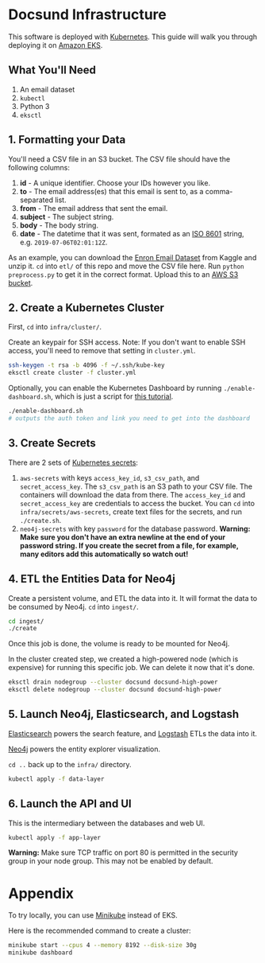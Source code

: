 # Docsund Infrastructure

This software is deployed with [Kubernetes](https://kubernetes.io/).
This guide will walk you through deploying it on [Amazon EKS](https://aws.amazon.com/eks/).

## What You'll Need

1. An email dataset
1. `kubectl`
1. Python 3
1. `eksctl`

## 1. Formatting your Data

You'll need a CSV file in an S3 bucket. The CSV file should have the following columns:

1. **id** - A unique identifier. Choose your IDs however you like.
1. **to** - The email address(es) that this email is sent to, as a comma-separated list.
1. **from** - The email address that sent the email.
1. **subject** - The subject string.
1. **body** - The body string.
1. **date** - The datetime that it was sent, formated as an [ISO 8601](https://www.google.com/search?q=iso+date+string&oq=iso+date+string&aqs=chrome..69i57j0l5.2758j1j4&sourceid=chrome&ie=UTF-8) string, e.g. `2019-07-06T02:01:12Z`.

As an example, you can download the [Enron Email Dataset](https://www.kaggle.com/wcukierski/enron-email-dataset/version/2) from Kaggle and unzip it.
`cd` into `etl/` of this repo and move the CSV file here.
Run `python preprocess.py` to get it in the correct format.
Upload this to an [AWS S3 bucket](https://aws.amazon.com/s3/).

## 2. Create a Kubernetes Cluster

First, `cd` into `infra/cluster/`.

Create an keypair for SSH access. Note: If you don't want to enable SSH access, you'll need to remove that setting in `cluster.yml`.

```sh
ssh-keygen -t rsa -b 4096 -f ~/.ssh/kube-key
eksctl create cluster -f cluster.yml
```

Optionally, you can enable the Kubernetes Dashboard by running `./enable-dashboard.sh`, which is just a script for [this tutorial](https://docs.aws.amazon.com/eks/latest/userguide/dashboard-tutorial.html).

```sh
./enable-dashboard.sh
# outputs the auth token and link you need to get into the dashboard
```


## 3. Create Secrets

There are 2 sets of [Kubernetes secrets](https://kubernetes.io/docs/concepts/configuration/secret/):

1. `aws-secrets` with keys `access_key_id`, `s3_csv_path`, and `secret_access_key`. The `s3_csv_path` is an S3 path to your CSV file. The containers will download the data from there. The `access_key_id` and `secret_access_key` are credentials to access the bucket. You can `cd` into `infra/secrets/aws-secrets`, create text files for the secrets, and run `./create.sh`.
1. `neo4j-secrets` with key `password` for the database password. **Warning: Make sure you don't have an extra newline at the end of your password string. If you create the secret from a file, for example, many editors add this automatically so watch out!**

## 4. ETL the Entities Data for Neo4j

Create a persistent volume, and ETL the data into it.
It will format the data to be consumed by Neo4j.
`cd` into `ingest/`.

```sh
cd ingest/
./create
```

Once this job is done, the volume is ready to be mounted for Neo4j.

In the cluster created step, we created a high-powered node (which is expensive) for running this specific job.
We can delete it now that it's done.

```sh
eksctl drain nodegroup --cluster docsund docsund-high-power
eksctl delete nodegroup --cluster docsund docsund-high-power
```

## 5. Launch Neo4j, Elasticsearch, and Logstash

[Elasticsearch](https://www.elastic.co/products/elasticsearch) powers the search feature, and [Logstash](https://www.elastic.co/products/logstash) ETLs the data into it.

[Neo4j](https://neo4j.com/) powers the entity explorer visualization.

`cd ..` back up to the `infra/` directory.

```sh
kubectl apply -f data-layer
```

## 6. Launch the API and UI

This is the intermediary between the databases and web UI.

```sh
kubectl apply -f app-layer
```

**Warning:** Make sure TCP traffic on port 80 is permitted in the security group in your node group.
This may not be enabled by default.

# Appendix

To try locally, you can use [Minikube](https://kubernetes.io/docs/setup/learning-environment/minikube/) instead of EKS.

Here is the recommended command to create a cluster:

```sh
minikube start --cpus 4 --memory 8192 --disk-size 30g
minikube dashboard
```

